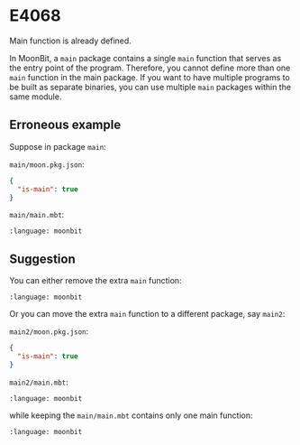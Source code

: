 # E4068

Main function is already defined.

In MoonBit, a `main` package contains a single `main` function that serves as
the entry point of the program. Therefore, you cannot define more than one
`main` function in the main package. If you want to have multiple programs to be
built as separate binaries, you can use multiple `main` packages within the same
module.

## Erroneous example

Suppose in package `main`:

`main/moon.pkg.json`:

```json
{
  "is-main": true
}
```

`main/main.mbt`:

```{literalinclude} /sources/error_codes/E4068_error/top.mbt
:language: moonbit
```

## Suggestion

You can either remove the extra `main` function:

```{literalinclude} /sources/error_codes/E4068_fixed/top.mbt
:language: moonbit
```

Or you can move the extra `main` function to a different package, say `main2`:

`main2/moon.pkg.json`:

```json
{
  "is-main": true
}
```

`main2/main.mbt`:

```{literalinclude} /sources/error_codes/E4068_fixed/top_1.mbt
:language: moonbit
```

while keeping the `main/main.mbt` contains only one main function:

```{literalinclude} /sources/error_codes/E4068_fixed/top_2.mbt
:language: moonbit
```
